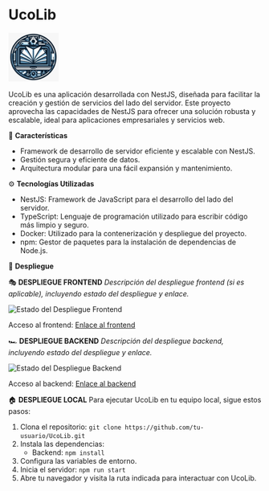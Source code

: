 # UcoLib
<img src="./uploads/portada.jpeg" alt="Logo de UCOLib" width="100px">

UcoLib es una aplicación desarrollada con NestJS, diseñada para facilitar la creación y gestión de servicios del lado del servidor. Este proyecto aprovecha las capacidades de NestJS para ofrecer una solución robusta y escalable, ideal para aplicaciones empresariales y servicios web.

📝 **Características**
- Framework de desarrollo de servidor eficiente y escalable con NestJS.
- Gestión segura y eficiente de datos.
- Arquitectura modular para una fácil expansión y mantenimiento.

⚙️ **Tecnologías Utilizadas**
- NestJS: Framework de JavaScript para el desarrollo del lado del servidor.
- TypeScript: Lenguaje de programación utilizado para escribir código más limpio y seguro.
- Docker: Utilizado para la contenerización y despliegue del proyecto.
- npm: Gestor de paquetes para la instalación de dependencias de Node.js.

🚀 **Despliegue**

🎭 **DESPLIEGUE FRONTEND**
*Descripción del despliegue frontend (si es aplicable), incluyendo estado del despliegue y enlace.*

![Estado del Despliegue Frontend](https://ruta/al/estado/del/despliegue/frontend.png)

Acceso al frontend: [Enlace al frontend](https://ruta/al/frontend)

🏎️ **DESPLIEGUE BACKEND**
*Descripción del despliegue backend, incluyendo estado del despliegue y enlace.*

![Estado del Despliegue Backend](https://ruta/al/estado/del/despliegue/backend.png)

Acceso al backend: [Enlace al backend](https://ruta/al/backend)

🏠 **DESPLIEGUE LOCAL**
Para ejecutar UcoLib en tu equipo local, sigue estos pasos:

1. Clona el repositorio: `git clone https://github.com/tu-usuario/UcoLib.git`
2. Instala las dependencias:
   - Backend: `npm install`
3. Configura las variables de entorno.
4. Inicia el servidor: `npm run start`
5. Abre tu navegador y visita la ruta indicada para interactuar con UcoLib.
